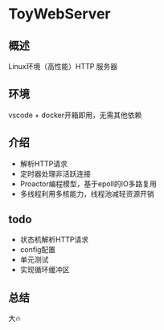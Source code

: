 # ToyWebServer

## 概述

Linux环境（高性能）HTTP 服务器

## 环境
vscode + docker开箱即用，无需其他依赖

## 介绍
- 解析HTTP请求
- 定时器处理非活跃连接
- Proactor编程模型，基于epoll的IO多路复用
- 多线程利用多核能力，线程池减轻资源开销

## todo
- 状态机解析HTTP请求
- config配置
- 单元测试
- 实现循环缓冲区

## 总结

大🔥
